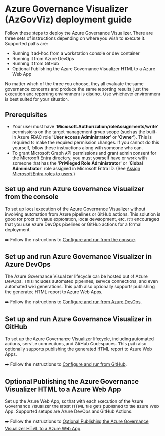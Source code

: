 # Azure Governance Visualizer (AzGovViz) deployment guide

Follow these steps to deploy the Azure Governance Visualizer. There are three sets of instructions depending on where you wish to execute it. Supported paths are:

- Running it ad-hoc from a workstation console or dev container
- Running it from Azure DevOps
- Running it from GitHub
- Optional Publishing the Azure Governance Visualizer HTML to a Azure Web App

No matter which of the three you choose, they all evaluate the same governance concerns and produce the same reporting results, just the execution and reporting environment is distinct. Use whichever environment is best suited for your situation.

## Prerequisites

- Your user must have '**Microsoft.Authorization/roleAssignments/write**' permissions on the target management group scope (such as the built-in Azure RBAC role '**User Access Administrator**' or '**Owner**'). This is required to make the required permission changes. If you cannot do this yourself, follow these instructions along with someone who can.
- To grant Microsoft Graph API permissions and grant admin consent for the Microsoft Entra directory, you must yourself have or work with someone that has the '**Privileged Role Administrator**' or '**Global Administrator**' role assigned in Microsoft Entra ID. (See [Assign Microsoft Entra roles to users](https://learn.microsoft.com/entra/identity/role-based-access-control/manage-roles-portal).)

## Set up and run Azure Governance Visualizer from the console

To set up local execution of the Azure Governance Visualizer without involving automation from Azure pipelines or GitHub actions. This solution is good for proof of value exploration, local development, etc. It's encouraged that you use Azure DevOps pipelines or GitHub actions for a formal deployment.

:arrow_right: Follow the instructions to [Configure and run from the console](./setup/console.md).

## Set up and run Azure Governance Visualizer in Azure DevOps

The Azure Governance Visualizer lifecycle can be hosted out of Azure DevOps. This includes automated pipelines, service connections, and even automated wiki generations. This path also optionally  supports publishing the generated HTML report to Azure Web Apps.

:arrow_right: Follow the instructions to [Configure and run from Azure DevOps](./setup/azure-devops.md).

## Set up and run Azure Governance Visualizer in GitHub

To set up the Azure Governance Visualizer lifecycle, including automated actions, service connections, and GitHub Codespaces.  This path also optionally supports publishing the generated HTML report to Azure Web Apps.

:arrow_right: Follow the instructions to [Configure and run from GitHub](./setup/github.md).

## Optional Publishing the Azure Governance Visualizer HTML to a Azure Web App

Set up the Azure Web App, so that with each execution of the Azure Governance Visualizer the latest HTML file gets published to the azure Web App. Supported setups are Azure DevOps and GitHub Actions.

:arrow_right: Follow the instructions to [Optional Publishing the Azure Governance Visualizer HTML to a Azure Web App](./run-from/azure-web-app.md).
